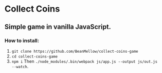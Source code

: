 # Collect Coins
## Simple game in vanilla JavaScript.
### How to install:
1. `git clone https://github.com/BeanMellow/collect-coins-game`
2. `cd collect-coins-game`
3. `npm i`
Then `./node_modules/.bin/webpack js/app.js --output js/out.js --watch`.
